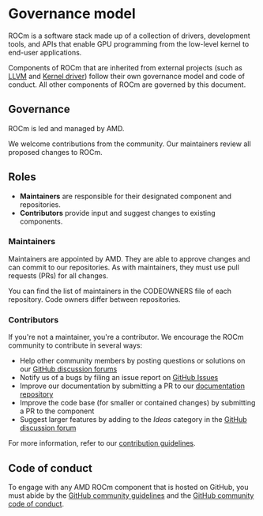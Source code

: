 <head>
  <meta charset="UTF-8">
  <meta name="description" content="ROCm governance model">
  <meta name="keywords" content="ROCm, governance">
</head>

# Governance model

ROCm is a software stack made up of a collection of drivers, development tools, and APIs that enable
GPU programming from the low-level kernel to end-user applications.

Components of ROCm that are inherited from external projects (such as
[LLVM](https://github.com/RadeonOpenCompute/llvm-project) and
[Kernel driver](https://github.com/RadeonOpenCompute/ROCK-Kernel-Driver)) follow their own
governance model and code of conduct. All other components of ROCm are governed by this
document.

## Governance

ROCm is led and managed by AMD.

We welcome contributions from the community. Our maintainers review all proposed changes to
ROCm.

## Roles

* **Maintainers** are responsible for their designated component and repositories.
* **Contributors** provide input and suggest changes to existing components.

### Maintainers

Maintainers are appointed by AMD. They are able to approve changes and can commit to our
repositories. As with maintainers, they must use pull requests (PRs) for all changes.

You can find the list of maintainers in the CODEOWNERS file of each repository. Code owners differ
between repositories.

### Contributors

If you're not a maintainer, you're a contributor. We encourage the ROCm community to contribute in
several ways:

* Help other community members by posting questions or solutions on our
  [GitHub discussion forums](https://github.com/RadeonOpenCompute/ROCm/discussions)
* Notify us of a bugs by filing an issue report on
  [GitHub Issues](https://github.com/RadeonOpenCompute/ROCm/issues)
* Improve our documentation by submitting a PR to our
  [documentation repository](https://github.com/RadeonOpenCompute/ROCm)
* Improve the code base (for smaller or contained changes) by submitting a PR to the component
* Suggest larger features by adding to the *Ideas* category in the
  [GitHub discussion forum](https://github.com/RadeonOpenCompute/ROCm/discussions)

For more information, refer to our [contribution guidelines](./docs/contribute/index.md).

## Code of conduct

To engage with any AMD ROCm component that is hosted on GitHub, you must abide by the
[GitHub community guidelines](https://docs.github.com/en/site-policy/github-terms/github-community-guidelines)
and the
[GitHub community code of conduct](https://docs.github.com/en/site-policy/github-terms/github-community-code-of-conduct).
